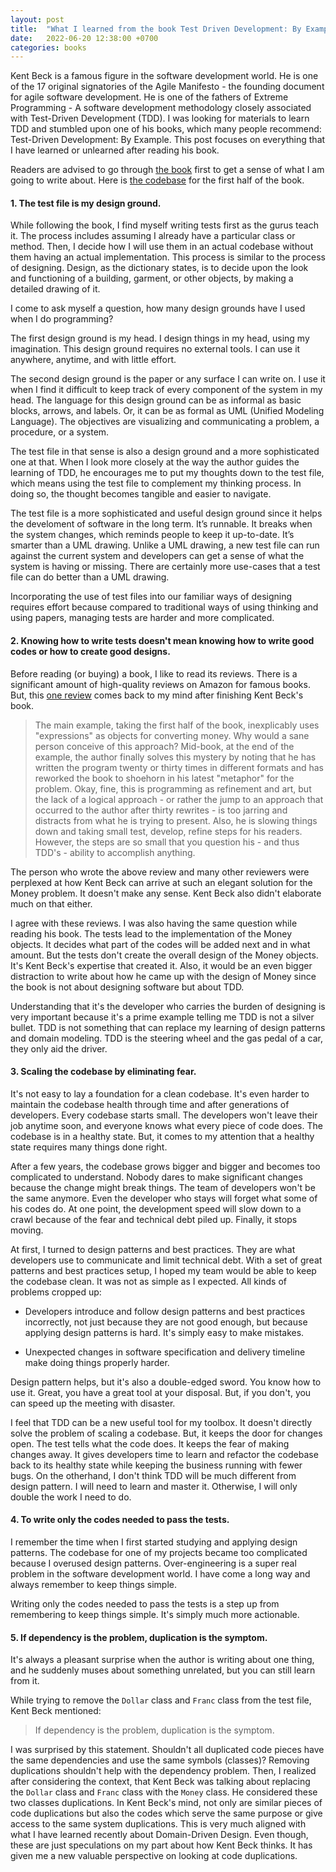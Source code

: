 ```yaml
---
layout: post
title:  "What I learned from the book Test Driven Development: By Examples - Kent Beck"
date:   2022-06-20 12:38:00 +0700
categories: books
---
```

Kent Beck is a famous figure in the software development world. He is one of the 17 original signatories of the Agile Manifesto - the founding document for agile software development. He is one of the fathers of Extreme Programming - A software development methodology closely associated with Test-Driven Development (TDD). I was looking for materials to learn TDD and stumbled upon one of his books, which many people recommend: Test-Driven Development: By Example. This post focuses on everything that I have learned or unlearned after reading his book.

Readers are advised to go through [the book][tdd-kent-beck] first to get a sense of what I am going to write about. Here is [the codebase][the-codebase] for the first half of the book.

#### 1. The test file is my design ground.

While following the book, I find myself writing tests first as the gurus teach it. The process includes assuming I already have a particular class or method. Then, I decide how I will use them in an actual codebase without them having an actual implementation. This process is similar to the process of designing. Design, as the dictionary states, is to decide upon the look and functioning of a building, garment, or other objects, by making a detailed drawing of it.

I come to ask myself a question, how many design grounds have I used when I do programming?

The first design ground is my head. I design things in my head, using my imagination. This design ground requires no external tools. I can use it anywhere, anytime, and with little effort.

The second design ground is the paper or any surface I can write on. I use it when I find it difficult to keep track of every component of the system in my head. The language for this design ground can be as informal as basic blocks, arrows, and labels. Or, it can be as formal as UML (Unified Modeling Language). The objectives are visualizing and communicating a problem, a procedure, or a system.

The test file in that sense is also a design ground and a more sophisticated one at that. When I look more closely at the way the author guides the learning of TDD, he encourages me to put my thoughts down to the test file, which means using the test file to complement my thinking process. In doing so, the thought becomes tangible and easier to navigate.

The test file is a more sophisticated and useful design ground since it helps the develoment of software in the long term. It’s runnable. It breaks when the system changes, which reminds people to keep it up-to-date. It’s smarter than a UML drawing. Unlike a UML drawing, a new test file can run against the current system and developers can get a sense of what the system is having or missing. There are certainly more use-cases that a test file can do better than a UML drawing.

Incorporating the use of test files into our familiar ways of designing requires effort because compared to traditional ways of using thinking and using papers, managing tests are harder and more complicated.

#### 2. Knowing how to write tests doesn't mean knowing how to write good codes or how to create good designs.

Before reading (or buying) a book, I like to read its reviews. There is a significant amount of high-quality reviews on Amazon for famous books. But, this [one review][a-representative-review] comes back to my mind after finishing Kent Beck's book.

> The main example, taking the first half of the book, inexplicably uses "expressions" as objects for converting money. Why would a sane person conceive of this approach? Mid-book, at the end of the example, the author finally solves this mystery by noting that he has written the program twenty or thirty times in different formats and has reworked the book to shoehorn in his latest "metaphor" for the problem. Okay, fine, this is programming as refinement and art, but the lack of a logical approach - or rather the jump to an approach that occurred to the author after thirty rewrites - is too jarring and distracts from what he is trying to present. Also, he is slowing things down and taking small test, develop, refine steps for his readers. However, the steps are so small that you question his - and thus TDD's - ability to accomplish anything.

The person who wrote the above review and many other reviewers were perplexed at how Kent Beck can arrive at such an elegant solution for the Money problem. It doesn't make any sense. Kent Beck also didn't elaborate much on that either.

I agree with these reviews. I was also having the same question while reading his book. The tests lead to the implementation of the Money objects. It decides what part of the codes will be added next and in what amount. But the tests don't create the overall design of the Money objects. It's Kent Beck's expertise that created it. Also, it would be an even bigger distraction to write about how he came up with the design of Money since the book is not about designing software but about TDD.

Understanding that it's the developer who carries the burden of designing is very important because it's a prime example telling me TDD is not a silver bullet. TDD is not something that can replace my learning of design patterns and domain modeling. TDD is the steering wheel and the gas pedal of a car, they only aid the driver.

#### 3. Scaling the codebase by eliminating fear.

It's not easy to lay a foundation for a clean codebase. It's even harder to maintain the codebase health through time and after generations of developers. Every codebase starts small. The developers won't leave their job anytime soon, and everyone knows what every piece of code does. The codebase is in a healthy state. But, it comes to my attention that a healthy state requires many things done right.

After a few years, the codebase grows bigger and bigger and becomes too complicated to understand. Nobody dares to make significant changes because the change might break things. The team of developers won't be the same anymore. Even the developer who stays will forget what some of his codes do. At one point, the development speed will slow down to a crawl because of the fear and technical debt piled up. Finally, it stops moving.

At first, I turned to design patterns and best practices. They are what developers use to communicate and limit technical debt. With a set of great patterns and best practices setup, I hoped my team would be able to keep the codebase clean. It was not as simple as I expected. All kinds of problems cropped up:

- Developers introduce and follow design patterns and best practices incorrectly, not just because they are not good enough, but because applying design patterns is hard. It's simply easy to make mistakes.

- Unexpected changes in software specification and delivery timeline make doing things properly harder.

Design pattern helps, but it's also a double-edged sword. You know how to use it. Great, you have a great tool at your disposal. But, if you don't, you can speed up the meeting with disaster.

I feel that TDD can be a new useful tool for my toolbox. It doesn't directly solve the problem of scaling a codebase. But, it keeps the door for changes open. The test tells what the code does. It keeps the fear of making changes away. It gives developers time to learn and refactor the codebase back to its healthy state while keeping the business running with fewer bugs. On the otherhand, I don't think TDD will be much different from design pattern. I will need to learn and master it. Otherwise, I will only double the work I need to do.

#### 4. To write only the codes needed to pass the tests.

I remember the time when I first started studying and applying design patterns. The codebase for one of my projects became too complicated because I overused design patterns. Over-engineering is a super real problem in the software development world. I have come a long way and always remember to keep things simple.

Writing only the codes needed to pass the tests is a step up from remembering to keep things simple. It's simply much more actionable.

#### 5. If dependency is the problem, duplication is the symptom.

It's always a pleasant surprise when the author is writing about one thing, and he suddenly muses about something unrelated, but you can still learn from it.

While trying to remove the `Dollar` class and `Franc` class from the test file, Kent Beck mentioned:

> If dependency is the problem, duplication is the symptom.

I was surprised by this statement. Shouldn't all duplicated code pieces have the same dependencies and use the same symbols (classes)? Removing duplications shouldn't help with the dependency problem. 
Then, I realized after considering the context, that Kent Beck was talking about replacing the `Dollar` class and `Franc` class with the `Money` class. He considered these two classes duplications. In Kent Beck's mind, not only are similar pieces of code duplications but also the codes which serve the same purpose or give access to the same system duplications. This is very much aligned with what I have learned recently about Domain-Driven Design.
Even though, these are just speculations on my part about how Kent Beck thinks. It has given me a new valuable perspective on looking at code duplications.

[tdd-kent-beck]: https://www.amazon.com/Test-Driven-Development-Kent-Beck/dp/0321146530/ref=cm_cr_arp_d_product_top?ie=UTF8
[a-representative-review]: https://www.amazon.com/gp/customer-reviews/RO5VSMN102B4F/ref=cm_cr_arp_d_rvw_ttl?ie=UTF8&ASIN=0321146530
[the-codebase]: https://github.com/vuongtw/test-java
